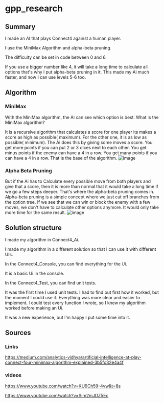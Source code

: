 # gpp_research

## Summary

I made an AI that plays Connect4 against a human player.

I use the MiniMax Algorithm and alpha-beta pruning.

The difficulty can be set in code between 0 and 6.

If you use a bigger number like 4, it will take a long time to calculate all options that's why I put alpha-beta pruning in it.
This made my Ai much faster, and now I can use levels 5-6 too.

## Algorithm

### MiniMax

With the MiniMax algorithm, the AI can see which option is best.
What is the MiniMax algorithm?

It is a recursive algorithm that calculates a score for one player its makes a score as high as possible( maximum).
For the other one, it is as low as possible( minimum).
The Ai does this by giving some moves a score.
You get more points if you can put 2 or 3 dices next to each other.
You get minus points if the enemy can have a 4 in a row.
You get many points if you can have a 4 in a row.
That is the base of the algorithm.
![image](https://user-images.githubusercontent.com/113976269/211523256-7f87164a-fe8d-4bc4-8cfb-025dda3f8a1b.png)


### Alpha Beta Pruning

But if the Ai has to Calculate every possible move from both players and give that a score, then it is more than normal that it would take a long time if we go a few steps deeper.
That's where the alpha-beta pruning comes in.
Alpha-beta pruning is a simple concept where we just cut off branches from the option tree.
If we see that we can win or block the enemy with a few moves, we don't have to calculate other options anymore. It would only take more time for the same result.
![image](https://user-images.githubusercontent.com/113976269/211522917-a6725867-7378-4078-9923-908312b47723.png)


## Solution structure

I made my algorithm in Connect4_Ai.

I made my algorithm in a different solution so that I can use it with different UIs.


In the Connect4_Console, you can find everything for the Ui.

It is a basic Ui in the console.

In the Connect4_Test, you can find unit tests.

It was the first time I used unit tests.
I had to find out first how it worked, but the moment I could use it. Everything was more clear and easier to implement.
I could test every function I wrote, so I knew my algorithm worked before making an Ui.

It was a new experience, but I'm happy I put some time into it.



## Sources
### Links
https://medium.com/analytics-vidhya/artificial-intelligence-at-play-connect-four-minimax-algorithm-explained-3b5fc32e4a4f

### videos
https://www.youtube.com/watch?v=KU9Ch59-4vw&t=8s

https://www.youtube.com/watch?v=Sim2mJDZ5Ec


